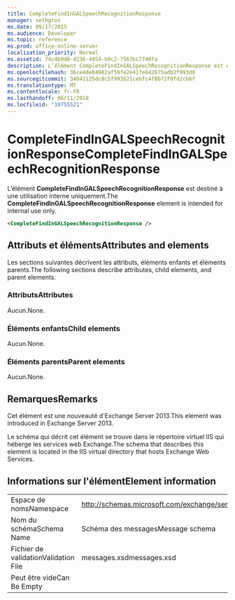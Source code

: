 ```yaml
---
title: CompleteFindInGALSpeechRecognitionResponse
manager: sethgros
ms.date: 09/17/2015
ms.audience: Developer
ms.topic: reference
ms.prod: office-online-server
localization_priority: Normal
ms.assetid: 74c4b9d8-d336-4954-b9c2-7563bc7740fa
description: L’élément CompleteFindInGALSpeechRecognitionResponse est destiné à une utilisation interne uniquement.
ms.openlocfilehash: 36ce4de04082af59fe2e41fe642875adb2f993d8
ms.sourcegitcommit: 34041125dc8c5f993b21cebfc4f8b72f0fd2cb6f
ms.translationtype: MT
ms.contentlocale: fr-FR
ms.lasthandoff: 06/11/2018
ms.locfileid: "19755521"
---
```

# <a name="completefindingalspeechrecognitionresponse"></a><span data-ttu-id="63364-103">CompleteFindInGALSpeechRecognitionResponse</span><span class="sxs-lookup"><span data-stu-id="63364-103">CompleteFindInGALSpeechRecognitionResponse</span></span>

<span data-ttu-id="63364-104">L’élément **CompleteFindInGALSpeechRecognitionResponse** est destiné à une utilisation interne uniquement.</span><span class="sxs-lookup"><span data-stu-id="63364-104">The **CompleteFindInGALSpeechRecognitionResponse** element is intended for internal use only.</span></span> 
  
```XML
<CompleteFindInGALSpeechRecognitionResponse />
```

## <a name="attributes-and-elements"></a><span data-ttu-id="63364-105">Attributs et éléments</span><span class="sxs-lookup"><span data-stu-id="63364-105">Attributes and elements</span></span>

<span data-ttu-id="63364-106">Les sections suivantes décrivent les attributs, éléments enfants et éléments parents.</span><span class="sxs-lookup"><span data-stu-id="63364-106">The following sections describe attributes, child elements, and parent elements.</span></span>
  
### <a name="attributes"></a><span data-ttu-id="63364-107">Attributs</span><span class="sxs-lookup"><span data-stu-id="63364-107">Attributes</span></span>

<span data-ttu-id="63364-108">Aucun.</span><span class="sxs-lookup"><span data-stu-id="63364-108">None.</span></span>
  
### <a name="child-elements"></a><span data-ttu-id="63364-109">Éléments enfants</span><span class="sxs-lookup"><span data-stu-id="63364-109">Child elements</span></span>

<span data-ttu-id="63364-110">Aucun.</span><span class="sxs-lookup"><span data-stu-id="63364-110">None.</span></span>
  
### <a name="parent-elements"></a><span data-ttu-id="63364-111">Éléments parents</span><span class="sxs-lookup"><span data-stu-id="63364-111">Parent elements</span></span>

<span data-ttu-id="63364-112">Aucun.</span><span class="sxs-lookup"><span data-stu-id="63364-112">None.</span></span>
  
## <a name="remarks"></a><span data-ttu-id="63364-113">Remarques</span><span class="sxs-lookup"><span data-stu-id="63364-113">Remarks</span></span>

<span data-ttu-id="63364-114">Cet élément est une nouveauté d'Exchange Server 2013.</span><span class="sxs-lookup"><span data-stu-id="63364-114">This element was introduced in Exchange Server 2013.</span></span>
  
<span data-ttu-id="63364-115">Le schéma qui décrit cet élément se trouve dans le répertoire virtuel IIS qui héberge les services web Exchange.</span><span class="sxs-lookup"><span data-stu-id="63364-115">The schema that describes this element is located in the IIS virtual directory that hosts Exchange Web Services.</span></span>
  
## <a name="element-information"></a><span data-ttu-id="63364-116">Informations sur l'élément</span><span class="sxs-lookup"><span data-stu-id="63364-116">Element information</span></span>

|||
|:-----|:-----|
|<span data-ttu-id="63364-117">Espace de noms</span><span class="sxs-lookup"><span data-stu-id="63364-117">Namespace</span></span>  <br/> |http://schemas.microsoft.com/exchange/services/2006/messages  <br/> |
|<span data-ttu-id="63364-118">Nom du schéma</span><span class="sxs-lookup"><span data-stu-id="63364-118">Schema Name</span></span>  <br/> |<span data-ttu-id="63364-119">Schéma des messages</span><span class="sxs-lookup"><span data-stu-id="63364-119">Message schema</span></span>  <br/> |
|<span data-ttu-id="63364-120">Fichier de validation</span><span class="sxs-lookup"><span data-stu-id="63364-120">Validation File</span></span>  <br/> |<span data-ttu-id="63364-121">messages.xsd</span><span class="sxs-lookup"><span data-stu-id="63364-121">messages.xsd</span></span>  <br/> |
|<span data-ttu-id="63364-122">Peut être vide</span><span class="sxs-lookup"><span data-stu-id="63364-122">Can Be Empty</span></span>  <br/> ||
   

